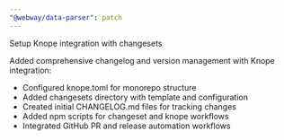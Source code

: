 ```yaml
---
"@webway/data-parser": patch
---
```


Setup Knope integration with changesets

Added comprehensive changelog and version management with Knope integration:
- Configured knope.toml for monorepo structure
- Added changesets directory with template and configuration
- Created initial CHANGELOG.md files for tracking changes
- Added npm scripts for changeset and knope workflows
- Integrated GitHub PR and release automation workflows
